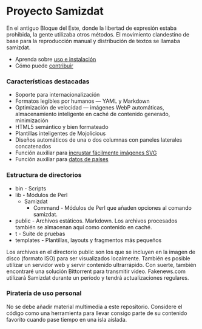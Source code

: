 # Proyecto Samizdat

En el antiguo Bloque del Este, donde la libertad de expresión estaba prohibida, la gente utilizaba otros métodos. El movimiento clandestino de base para la reproducción manual y distribución de textos se llamaba samizdat.

* Aprenda sobre [uso e instalación](installation/)
* Cómo puede [contribuir](../contribute/)

### Características destacadas

* Soporte para internacionalización
* Formatos legibles por humanos &mdash; YAML y Markdown
* Optimización de velocidad &mdash; imágenes WebP automáticas, almacenamiento inteligente en caché de contenido generado, minimización
* HTML5 semántico y bien formateado
* Plantillas inteligentes de Mojolicious
* Diseños automáticos de una o dos columnas con paneles laterales concatenados
* Función auxiliar para [incrustar fácilmente imágenes SVG](./icons/)
* Función auxiliar para [datos de países](../../country/)

### Estructura de directorios

* bin - Scripts
* lib - Módulos de Perl
  * Samizdat
    * Command - Módulos de Perl que añaden opciones al comando samizdat.
* public - Archivos estáticos. Markdown. Los archivos procesados también se almacenan aquí como contenido en caché.
* t - Suite de pruebas
* templates - Plantillas, layouts y fragmentos más pequeños

Los archivos en el directorio public son los que se incluyen en la imagen de disco (formato ISO) para ser visualizados localmente. 
También es posible utilizar un servidor web y servir contenido ultrarrápido. Con suerte, también encontraré una solución 
Bittorrent para transmitir video. Fakenews.com utilizará Samizdat durante un período y tendrá actualizaciones regulares.

### Piratería de uso personal

No se debe añadir material multimedia a este repositorio. Considere el código como una herramienta para llevar consigo parte de su 
contenido favorito cuando pase tiempo en una isla aislada.